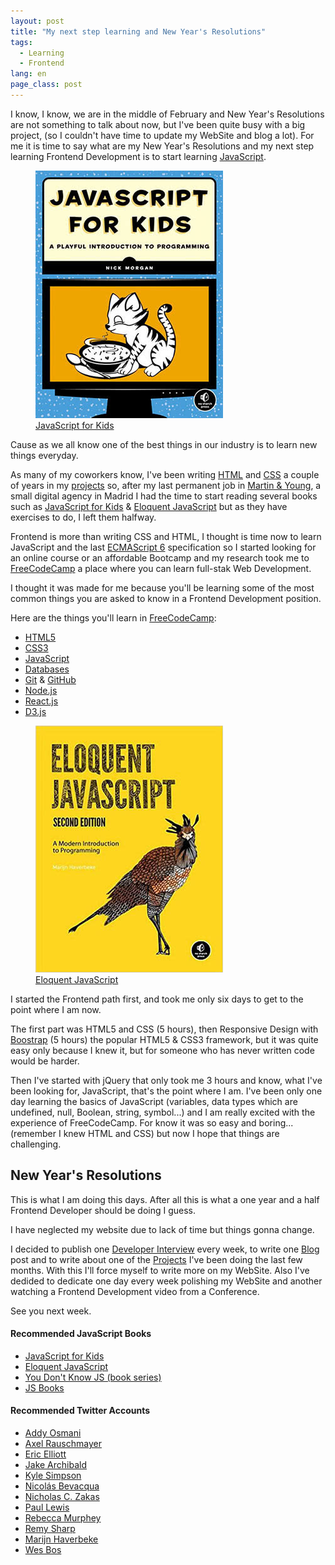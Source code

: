 ```yaml
---
layout: post
title: "My next step learning and New Year's Resolutions"
tags:
  - Learning
  - Frontend
lang: en
page_class: post
---
```


I know, I know, we are in the middle of February and New Year's Resolutions are not something to talk about now, but I've been quite busy with a big project, (so I couldn't have time to update my WebSite and blog a lot). For me it is time to say what are my New Year's Resolutions and my next step learning Frontend Development is to start learning <a class="link link--special" href="https://en.wikipedia.org/wiki/JavaScript" target="_blank" rel="noopener">JavaScript</a>.

<figure class="">
    <img src="/assets/images/resource-javascript-for-kids.jpg" alt="JavaScript for Kids (book)">
    <figcaption>
        <a class="link link--special" href="#JSBookOne">JavaScript for Kids</a>
    </figcaption>
</figure>

Cause as we all know one of the best things in our industry is to learn new things everyday.

As many of my coworkers know, I've been writing <a class="link link--special" href="https://en.wikipedia.org/wiki/HTML" target="_blank" rel="noopener">HTML</a> and <a class="link link--special" href="https://en.wikipedia.org/wiki/Cascading_Style_Sheets" target="_blank" rel="noopener">CSS</a> a couple of years in my <a class="link link--special" href="/projects/">projects</a> so, after my last permanent job in <a class="link link--special" href="http://www.martin-young.com" target="_blank" rel="noopener">Martin & Young</a>, a small digital agency in Madrid I had the time to start reading several books such as <a class="link link--special" href="#JSBookOne">JavaScript for Kids</a> & <a class="link link--special" href="#JSBookTwo">Eloquent JavaScript</a> but as they have exercises to do, I left them halfway.

Frontend is more than writing CSS and HTML, I thought is time now to learn JavaScript and the last <a class="link link--special" href="http://www.ecma-international.org/" target="_blank" rel="noopener">ECMAScript 6</a> specification so I started looking for an online course or an affordable Bootcamp and my research took me to <a class="link link--special" href="http://www.freecodecamp.com/" target="_blank" rel="noopener">FreeCodeCamp</a> a place where you can learn full-stak Web Development.

I thought it was made for me because you'll be learning some of the most common things you are asked to know in a Frontend Development position.

Here are the things you'll learn in <a class="link link--special" href="http://www.freecodecamp.com/" target="_blank" rel="noopener">FreeCodeCamp</a>:

<ul>
  <li><a class="link link--special" href="https://en.wikipedia.org/wiki/HTML" target="_blank" rel="noopener">HTML5</a></li>
  <li><a class="link link--special" href="https://en.wikipedia.org/wiki/Cascading_Style_Sheets" target="_blank" rel="noopener">CSS3</a></li>
  <li><a class="link link--special" href="https://en.wikipedia.org/wiki/JavaScript" target="_blank" rel="noopener">JavaScript</a></li>
  <li><a class="link link--special" href="https://en.wikipedia.org/wiki/Database" target="_blank" rel="noopener">Databases</a></li>
  <li><a class="link link--special" href="https://git-scm.com/" target="_blank" rel="noopener">Git</a> & <a class="link link--special" href="https://github.com/" target="_blank" rel="noopener">GitHub</a></li>
  <li><a class="link link--special" href="https://nodejs.org" target="_blank" rel="noopener">Node.js</a></li>
  <li><a class="link link--special" href="https://facebook.github.io/react/" target="_blank" rel="noopener">React.js</a></li>
  <li><a class="link link--special" href="https://d3js.org/" target="_blank" rel="noopener">D3.js</a></li>
</ul>

<figure class="">
  <img src="/assets/images/resource-eloquent-javascript.jpg" alt="Eloquent JavaScript (book)">
  <figcaption><a class="link link--special" href="#JSBookTwo">Eloquent JavaScript</a></figcaption>
</figure>

I started the Frontend path first, and took me only six days to get to the point where I am now.

The first part was HTML5 and CSS (5 hours), then Responsive Design with <a class="link link--special" href="http://getbootstrap.com/" target="_blank" rel="noopener">Boostrap</a> (5 hours) the popular HTML5 & CSS3 framework, but it was quite easy only because I knew it, but for someone who has never written code would be harder.

Then I've started with jQuery that only took me 3 hours and know, what I've been looking for, JavaScript, that's the point where I am. I've been only one day learning the basics of JavaScript (variables, data types which are undefined, null, Boolean, string, symbol...) and I am really excited with the experience of FreeCodeCamp. For know it was so easy and boring... (remember I knew HTML and CSS) but now I hope that things are challenging.

## New Year's Resolutions

This is what I am doing this days. After all this is what a one year and a half Frontend Developer should be doing I guess.

I have neglected my website due to lack of time but things gonna change.

I decided to publish one <a class="link link--special" href="/projects/interviews/">Developer Interview</a> every week, to write one <a class="link link--special" href="/blog/">Blog</a> post and to write about one of the <a class="link link--special" href="/projects/">Projects</a> I've been doing the last few months. With this I'll force myself to write more on my WebSite. Also I've dedided to dedicate one day every week polishing my WebSite and another watching a Frontend Development video from a Conference.

See you next week.

<div>
    <h4>Recommended JavaScript Books</h4>
    <ul>
        <li><a class="link link--special" id="JSBookOne" href="https://www.nostarch.com/javascriptforkids" target="_blank" rel="noopener">JavaScript for Kids</a></li>
        <li><a class="link link--special" id="JSBookTwo" href="http://eloquentjavascript.net" target="_blank" rel="noopener">Eloquent JavaScript</a></li>
        <li><a class="link link--special" id="JSBookThree" href="https://github.com/getify/You-Dont-Know-JS" target="_blank" rel="noopener">You Don't Know JS (book series)</a></li>
        <li><a class="link link--special" id="JSBookFour" href="http://jsbooks.revolunet.com/" target="_blank" rel="noopener">JS Books</a></li>
    </ul>
    <h4 id="twitterAccounts">Recommended Twitter Accounts</h4>
    <ul>
        <li><a class="link link--special" href="https://twitter.com/addyosmani" target="_blank" rel="noopener">Addy Osmani</a></li>
        <li><a class="link link--special" href="https://twitter.com/rauschma" target="_blank" rel="noopener">Axel Rauschmayer</a></li>
        <li><a class="link link--special" href="https://twitter.com/_ericelliott" target="_blank" rel="noopener">Eric Elliott</a></li>
        <li><a class="link link--special" href="https://twitter.com/jaffathecake" target="_blank" rel="noopener">Jake Archibald</a></li>
        <li><a class="link link--special" href="https://twitter.com/getify" target="_blank" rel="noopener">Kyle Simpson</a></li>
        <li><a class="link link--special" href="https://twitter.com/nzgb" target="_blank" rel="noopener">Nicolás Bevacqua</a></li>
        <li><a class="link link--special" href="https://twitter.com/slicknet" target="_blank" rel="noopener">Nicholas C. Zakas</a></li>
        <li><a class="link link--special" href="https://twitter.com/aerotwist" target="_blank" rel="noopener">Paul Lewis</a></li>
        <li><a class="link link--special" href="https://twitter.com/rmurphey" target="_blank" rel="noopener">Rebecca Murphey</a></li>
        <li><a class="link link--special" href="https://twitter.com/rem" target="_blank" rel="noopener">Remy Sharp</a></li>
        <li><a class="link link--special" href="https://twitter.com/marijnjh" target="_blank" rel="noopener">Marijn Haverbeke</a></li>
        <li><a class="link link--special" href="https://twitter.com/wesbos" target="_blank" rel="noopener">Wes Bos</a></li>
    </ul>
</div>
